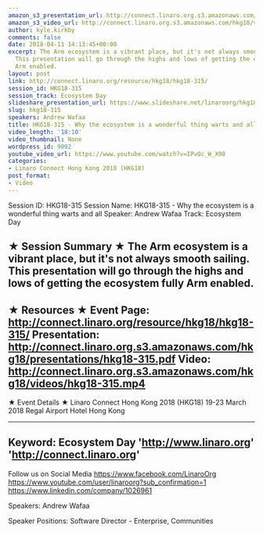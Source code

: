 ```yaml
---
amazon_s3_presentation_url: http://connect.linaro.org.s3.amazonaws.com/hkg18/presentations/hkg18-315.pdf
amazon_s3_video_url: http://connect.linaro.org.s3.amazonaws.com/hkg18/videos/hkg18-315.mp4
author: kyle.kirkby
comments: false
date: 2018-04-11 14:13:45+00:00
excerpt: The Arm ecosystem is a vibrant place, but it's not always smooth sailing.
  This presentation will go through the highs and lows of getting the ecosystem fully
  Arm enabled.
layout: post
link: http://connect.linaro.org/resource/hkg18/hkg18-315/
session_id: HKG18-315
session_track: Ecosystem Day
slideshare_presentation_url: https://www.slideshare.net/linaroorg/hkg18315-why-the-ecosystem-is-a-wonderful-thing-warts-and-all
slug: hkg18-315
speakers: Andrew Wafaa
title: HKG18-315 - Why the ecosystem is a wonderful thing warts and all
video_length: '18:10'
video_thumbnail: None
wordpress_id: 9092
youtube_video_url: https://www.youtube.com/watch?v=IPvOc_W_X98
categories:
- Linaro Connect Hong Kong 2018 (HKG18)
post_format:
- Video
---
```


Session ID: HKG18-315
Session Name: HKG18-315 - Why the ecosystem is a wonderful thing warts and all
Speaker: Andrew Wafaa
Track: Ecosystem Day


★ Session Summary ★
The Arm ecosystem is a vibrant place, but it's not always smooth sailing. This presentation will go through the highs and lows of getting the ecosystem fully Arm enabled.
---------------------------------------------------
★ Resources ★
Event Page: http://connect.linaro.org/resource/hkg18/hkg18-315/
Presentation: http://connect.linaro.org.s3.amazonaws.com/hkg18/presentations/hkg18-315.pdf
Video: http://connect.linaro.org.s3.amazonaws.com/hkg18/videos/hkg18-315.mp4
 ---------------------------------------------------
★ Event Details ★
Linaro Connect Hong Kong 2018 (HKG18)
19-23 March 2018 
Regal Airport Hotel Hong Kong

---------------------------------------------------
Keyword: Ecosystem Day
'http://www.linaro.org'
'http://connect.linaro.org'
---------------------------------------------------
Follow us on Social Media
https://www.facebook.com/LinaroOrg
https://www.youtube.com/user/linaroorg?sub_confirmation=1
https://www.linkedin.com/company/1026961

Speakers: Andrew Wafaa

Speaker Positions: Software Director - Enterprise, Communities


